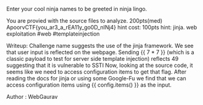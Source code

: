 Enter your cool ninja names to be greeted in ninja lingo.

You are provied with the source files to analyze.
200pts(med)
ApoorvCTF{you_ar3_a_rEA11y_go0D_nINj4}
hint cost: 100pts
hint: jinja.
web exploitation
#web #templateinjection


Writeup:
Challenge name suggests the use of the jinja framework.
We see that user input is reflected on the webpage.
Sending {{ 7 * 7 }} (which is a classic payload to test for server side template injection) reflects 49 suggesting that it is vulnerable to SSTI
Now, looking at the source code, it seems like we need to access configuration items to get that flag.
After reading the docs for jinja or using some Google-Fu we find that we can access configuration items using {{ config.items() }} as the input.

Author : WebGaurav

